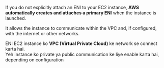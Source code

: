 If you do not explicitly attach an ENI to your EC2 instance, **AWS automatically creates and attaches a primary ENI** when the instance is launched.

It allows the instance to communicate within the VPC and, if configured, with the internet or other networks.

ENI EC2 instance ko **VPC (Virtual Private Cloud)** ke network se connect karta hai.  
Yeh instance ko private ya public communication ke liye enable karta hai, depending on configuration